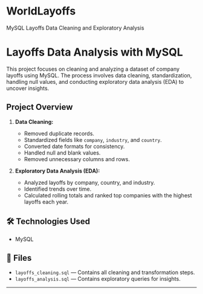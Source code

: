 # WorldLayoffs
MySQL Layoffs Data Cleaning and Exploratory Analysis


# Layoffs Data Analysis with MySQL

This project focuses on cleaning and analyzing a dataset of company layoffs using MySQL. The process involves data cleaning, standardization, handling null values, and conducting exploratory data analysis (EDA) to uncover insights.

## Project Overview

1. **Data Cleaning:**
   - Removed duplicate records.
   - Standardized fields like `company`, `industry`, and `country`.
   - Converted date formats for consistency.
   - Handled null and blank values.
   - Removed unnecessary columns and rows.

2. **Exploratory Data Analysis (EDA):**
   - Analyzed layoffs by company, country, and industry.
   - Identified trends over time.
   - Calculated rolling totals and ranked top companies with the highest layoffs each year.

## 🛠️ Technologies Used

- MySQL

## 📂 Files

- `layoffs_cleaning.sql` — Contains all cleaning and transformation steps.
- `layoffs_analysis.sql` — Contains exploratory queries for insights.

---
